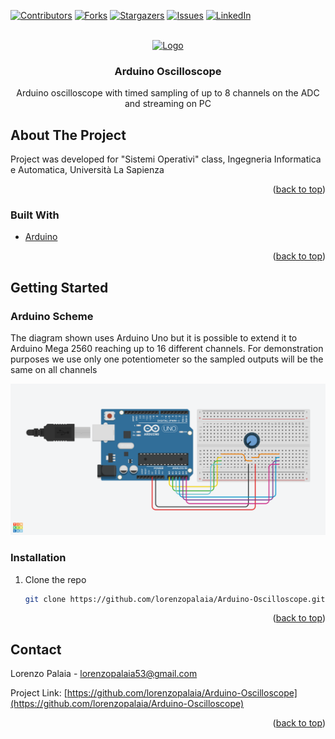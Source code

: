 [![Contributors][contributors-shield]][contributors-url]
[![Forks][forks-shield]][forks-url]
[![Stargazers][stars-shield]][stars-url]
[![Issues][issues-shield]][issues-url]
[![LinkedIn][linkedin-shield]][linkedin-url]

<div id="top"></div>

<br />
<div align="center">
  <a href="https://github.com/lorenzopalaia/Arduino-Oscilloscope">
    <img src="https://brandslogos.com/wp-content/uploads/images/large/arduino-logo-1.png" alt="Logo" width="80" height="80">
  </a>

<h3 align="center">Arduino Oscilloscope</h3>

  <p align="center">
    Arduino oscilloscope with timed sampling of up to 8 channels on the ADC and streaming on PC
    <br />
  </p>
</div>



<!-- ABOUT THE PROJECT -->
## About The Project

Project was developed for "Sistemi Operativi" class, Ingegneria Informatica e Automatica, Università La Sapienza

<p align="right">(<a href="#top">back to top</a>)</p>



### Built With

* [Arduino](https://www.arduino.cc/)

<p align="right">(<a href="#top">back to top</a>)</p>



<!-- GETTING STARTED -->
## Getting Started

### Arduino Scheme
The diagram shown uses Arduino Uno but it is possible to extend it to Arduino Mega 2560 reaching up to 16 different channels. For demonstration purposes we use only one potentiometer so the sampled outputs will be the same on all channels

![Arduino Scheme](./arduino-scheme.png)

### Installation

1. Clone the repo
   ```sh
   git clone https://github.com/lorenzopalaia/Arduino-Oscilloscope.git
   ```
   
<p align="right">(<a href="#top">back to top</a>)</p>



<!-- CONTACT -->
## Contact

Lorenzo Palaia - lorenzopalaia53@gmail.com

Project Link: [https://github.com/lorenzopalaia/Arduino-Oscilloscope](https://github.com/lorenzopalaia/Arduino-Oscilloscope)

<p align="right">(<a href="#top">back to top</a>)</p>



<!-- MARKDOWN LINKS & IMAGES -->
<!-- https://www.markdownguide.org/basic-syntax/#reference-style-links -->
[contributors-shield]: https://img.shields.io/github/contributors/lorenzopalaia/Arduino-Oscilloscope.svg?style=for-the-badge
[contributors-url]: https://github.com/lorenzopalaia/Arduino-Oscilloscope/graphs/contributors
[forks-shield]: https://img.shields.io/github/forks/lorenzopalaia/Arduino-Oscilloscope.svg?style=for-the-badge
[forks-url]: https://github.com/lorenzopalaia/Arduino-Oscilloscope/network/members
[stars-shield]: https://img.shields.io/github/stars/lorenzopalaia/Arduino-Oscilloscope.svg?style=for-the-badge
[stars-url]: https://github.com/lorenzopalaia/Arduino-Oscilloscope/stargazers
[issues-shield]: https://img.shields.io/github/issues/lorenzopalaia/Arduino-Oscilloscope.svg?style=for-the-badge
[issues-url]: https://github.com/lorenzopalaia/Arduino-Oscilloscope/issues
[license-shield]: https://img.shields.io/github/license/lorenzopalaia/Arduino-Oscilloscope.svg?style=for-the-badge
[license-url]: https://github.com/lorenzopalaia/Arduino-Oscilloscope/blob/master/LICENSE.txt
[linkedin-shield]: https://img.shields.io/badge/-LinkedIn-black.svg?style=for-the-badge&logo=linkedin&colorB=555
[linkedin-url]: https://linkedin.com/in/lorenzo-palaia-7177a5202
[product-screenshot]: images/screenshot.png
